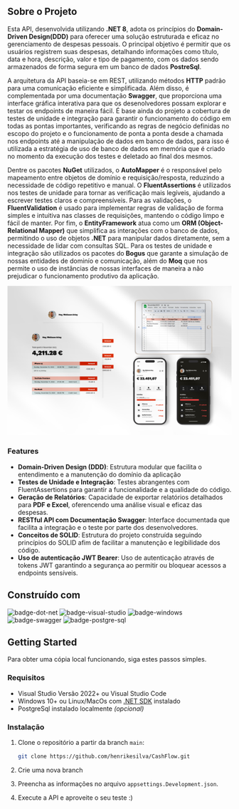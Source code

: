 ## Sobre o Projeto

Esta API, desenvolvida utilizando **.NET 8**, adota os princípios do **Domain-Driven Design(DDD)** para oferecer uma solução estruturada e eficaz no gerenciamento de despesas pessoais. O principal objetivo é permitir que os usuários registrem suas despesas, detalhando informações como título, data e hora, descrição, valor e tipo de pagamento, com os dados sendo armazenados de forma segura em um banco de dados **PostreSql**.

A arquitetura da API baseia-se em REST, utilizando métodos **HTTP** padrão para uma comunicação eficiente e simplificada. Além disso, é complementada por uma documentação **Swagger**, que proporciona uma interface gráfica interativa para que os desenolvedores possam explorar e testar os endpoints de maneira fácil.
É base ainda do projeto a cobertura de testes de unidade e integração para garantir o funcionamento do código em todas as pontas importantes, verificando as regras de negócio definidas no escopo do projeto e o funcionamento de ponta a ponta desde a chamada nos endpoints até a manipulação de dados em banco de dados, para isso é utilizada a estratégia de uso de banco de dados em memória que é criado no momento da execução dos testes e deletado ao final dos mesmos.

Dentre os pacotes **NuGet** utilizados, o **AutoMapper** é o responsável pelo mapeamento entre objetos de domínio e requisição/resposta, reduzindo a necessidade de código repetitivo e manual. O **FluentAssertions** é utilizados nos testes de unidade para tornar as verificação mais legíveis, ajudando a escrever testes claros e compreensíveis.
Para as validações, o **FluentValidation** é usado para implementar regras de validação de forma simples e intuitiva nas classes de requisições, mantendo o código limpo e fácil de manter. Por fim, o **EntityFramework** atua como um **ORM (Object-Relational Mapper)** que simplifica as interações com o banco de dados, permitindo o uso de objetos **.NET** para manipular dados diretamente, sem a necessidade de lidar com consultas SQL. 
Para os testes de unidade e integração são utilizados os pacotes do **Bogus** que garante a simulação de nossas entidades de dominío e comunicação, além do **Moq** que nos permite o uso de instâncias de nossas interfaces de maneira a não prejudicar o funcionamento produtivo da aplicação. 

![hero-image]

### Features

- **Domain-Driven Design (DDD)**: Estrutura modular que facilita o entendimento e a manutenção do domínio da aplicação
- **Testes de Unidade e Integração**: Testes abrangentes com FluentAssertions para garantir a funcionalidade e a qualidade do código.
- **Geração de Relatórios**: Capacidade de exportar relatórios detalhados para **PDF e Excel**, oferencendo uma análise visual e eficaz das despesas.
- **RESTful API com Documentação Swagger**: Interface documentada que facilita a integração e o teste por parte dos desenvolvedores.
- **Conceitos de SOLID**: Estrutura do projeto construída seguindo princípios do SOLID afim de facilitar a manutenção e legibilidade dos código.
- **Uso de autenticação JWT Bearer**: Uso de autenticação através de tokens JWT garantindo a segurança ao permitir ou bloquear acessos a endpoints sensíveis.

## Construído com

![badge-dot-net]
![badge-visual-studio]
![badge-windows]
![badge-swagger]
![badge-postgre-sql]

## Getting Started

Para obter uma cópia local funcionando, siga estes passos simples.

### Requisitos

* Visual Studio Versão 2022+ ou Visual Studio Code
* Windows 10+ ou Linux/MacOs com [.NET SDK][dot-net-sdk] instalado
* PostgreSql instalado localmente *(opcional)*

### Instalação

1. Clone o repositório a partir da branch `main`:
    ```sh
    git clone https://github.com/henrikesilva/CashFlow.git
    ```

2. Crie uma nova branch
3. Preencha as informações no arquivo `appsettings.Development.json`.
4. Execute a API e aproveite o seu teste :)




<!-- Links -->
[render]: https://render.com
[deployed]: https://cashflow-5anp.onrender.com/swagger/index.html
[dot-net-sdk]: https://dotnet.microsoft.com/pt-br/download/dotnet/8.0

<!-- Images -->
[hero-image]: images/heroimage.png

<!-- Badges -->
[badge-dot-net]: https://img.shields.io/badge/.NET-512BD4?logo=dotnet&logoColor=fff&style=for-the-badge
[badge-visual-studio]: https://img.shields.io/badge/Visual%20Studio-5C2D91?logo=visualstudio&logoColor=fff&style=for-the-badge
[badge-windows]: https://img.shields.io/badge/Windows-0078D4?logo=windows&logoColor=fff&style=for-the-badge
[badge-swagger]: https://img.shields.io/badge/Swagger-85EA2D?logo=swagger&logoColor=000&style=for-the-badge
[badge-postgre-sql]: https://img.shields.io/badge/PostgreSQL-4169E1?logo=postgresql&logoColor=fff&style=for-the-badge
